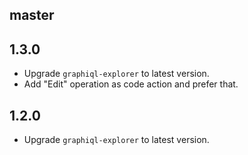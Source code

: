 ## master

## 1.3.0

- Upgrade `graphiql-explorer` to latest version.
- Add "Edit" operation as code action and prefer that.

## 1.2.0

- Upgrade `graphiql-explorer` to latest version.

